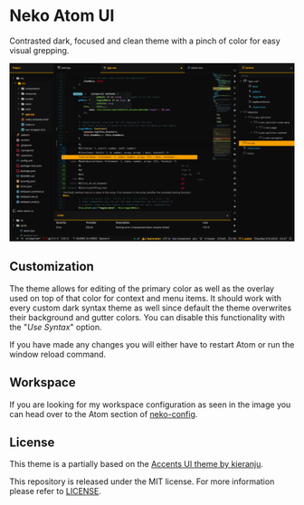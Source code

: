 
# Neko Atom UI #

Contrasted dark, focused and clean theme with a pinch of color for easy visual
grepping.

![](https://raw.githubusercontent.com/catlinman/neko-atom-ui/master/preview.png)

## Customization ##

The theme allows for editing of the primary color as well as the overlay used on
top of that color for context and menu items. It should work with every custom
dark syntax theme as well since default the theme overwrites their background and
gutter colors. You can disable this functionality with the "*Use Syntax*" option.

If you have made any changes you will either have to restart Atom or run the
window reload command.

## Workspace ##

If you are looking for my workspace configuration as seen in the image you can
head over to the Atom section of
[neko-config](https://github.com/catlinman/neko-config/tree/master/atom).

## License ##

This theme is a partially based on the
[Accents UI theme by kieranju](https://github.com/kieranju/accents-ui).

This repository is released under the MIT license. For more information please
refer to [LICENSE](https://github.com/catlinman/neko-atom-ui/blob/master/LICENSE).

